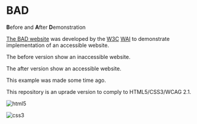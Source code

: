 # BAD
**B**efore and **A**fter **D**emonstration

[The BAD website](https://www.w3.org/WAI/demos/bad/) was developed by the [W3C](https://www.w3.org/) [WAI](https://www.w3.org/WAI/) to demonstrate implementation of an accessible website.

The before version show an inaccessible website.

The after version show an accessible website.

This example was made some time ago.

This repository is an uprade version to comply to HTML5/CSS3/WCAG 2.1.

![html5](https://a11ybadges.com/badge?logo=html5)

![css3](https://a11ybadges.com/badge?logo=css3)
